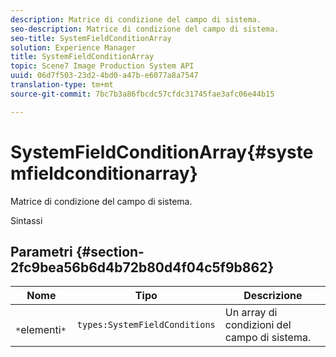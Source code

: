 ```yaml
---
description: Matrice di condizione del campo di sistema.
seo-description: Matrice di condizione del campo di sistema.
seo-title: SystemFieldConditionArray
solution: Experience Manager
title: SystemFieldConditionArray
topic: Scene7 Image Production System API
uuid: 06d7f503-23d2-4bd0-a47b-e6077a8a7547
translation-type: tm+mt
source-git-commit: 7bc7b3a86fbcdc57cfdc31745fae3afc06e44b15

---
```



# SystemFieldConditionArray{#systemfieldconditionarray}

Matrice di condizione del campo di sistema.

Sintassi

## Parametri {#section-2fc9bea56b6d4b72b80d4f04c5f9b862}

| Nome | Tipo | Descrizione |
|---|---|---|
| ` *`elementi`*` | `types:SystemFieldConditions` | Un array di condizioni del campo di sistema. |


